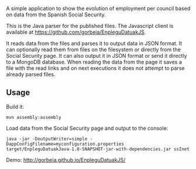 A simple application to show the evolution of employment per council based on data from the Spanish Social Security.

This is the Java parser for the published files. The Javascript client is available at https://github.com/gorbeia/EnpleguDatuakJS.

It reads data from the files and parses it to output data in JSON format. It can optionally read them from files on the filesystem or directly from the Social Security page. It can also output it in JSON format or send it directly to a MongoDB database.
When reading the data from the page it saves a file with the read links and on next executions it does not attempt to parse already parsed files.

## Usage
Build it:
``` shell
mvn assembly:assembly
```
Load data from the Social Security page and output to the console:
``` shell
java -jar -DoutputWriter=simple -DappConfigFilename=myconfiguration.properties target/EnpleguDatuakJava-1.0-SNAPSHOT-jar-with-dependencies.jar ssInet
```

Demo: http://gorbeia.github.io/EnpleguDatuakJS/